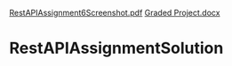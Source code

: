 [RestAPIAssignment6Screenshot.pdf](https://github.com/JeyachithraBalaraman/RestAPIAssignmentSolution/files/9167771/RestAPIAssignment6Screenshot.pdf)
[Graded Project.docx](https://github.com/JeyachithraBalaraman/RestAPIAssignmentSolution/files/9167781/Graded.Project.docx)
# RestAPIAssignmentSolution
